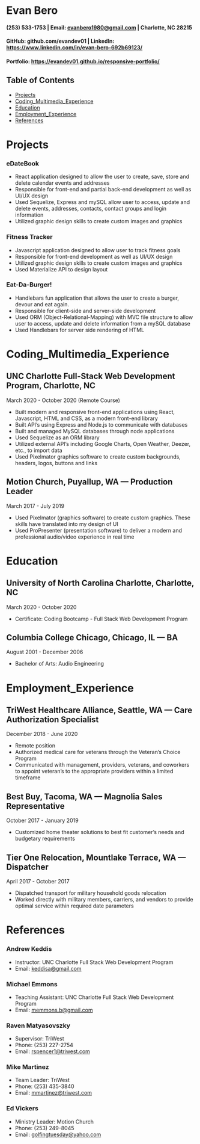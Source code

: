 # Evan Bero
#### (253) 533-1753 | Email: evanbero1980@gmail.com | Charlotte, NC 28215
#### GitHub: github.com/evandev01 | LinkedIn: https://www.linkedin.com/in/evan-bero-692b69123/
#### Portfolio: https://evandev01.github.io/responsive-portfolio/

## Table of Contents
- [Projects](#projects)
- [Coding_Multimedia_Experience](#Coding_Multimedia_Experience)
- [Education](#education)
- [Employment_Experience](#employment_experience)
- [References](#references)

# Projects

### eDateBook 
- React application designed to allow the user to create, save, store and delete calendar
events and addresses
- Responsible for front-end and partial back-end development as well as UI/UX design
- Used Sequelize, Express and mySQL allow user to access, update and delete events, addresses, contacts, contact groups and login information
- Utilized graphic design skills to create custom images and graphics

### Fitness Tracker
- Javascript application designed to allow user to track fitness goals
- Responsible for front-end development as well as UI/UX design
- Utilized graphic design skills to create custom images and graphics
- Used Materialize API to design layout

### Eat-Da-Burger!
- Handlebars fun application that allows the user to create a burger, devour and eat again.
- Responsible for client-side and server-side development
- Used ORM (Object-Relational-Mapping) with MVC file structure to allow user to access, update
and delete information from a mySQL database
- Used Handlebars for server side rendering of HTML

# Coding_Multimedia_Experience

## UNC Charlotte Full-Stack Web Development Program, Charlotte, NC
March 2020 - October 2020 (Remote Course)
- Built modern and responsive front-end applications using React, Javascript, HTML and
CSS, as a modern front-end library
- Built API’s using Express and Node.js to communicate with databases
- Built and managed MySQL databases through node applications
- Used Sequelize as an ORM library
- Utilized external API’s including Google Charts, Open Weather, Deezer, etc., to import data
- Used Pixelmator graphics software to create custom backgrounds, headers, logos, buttons and
links

## Motion Church, Puyallup, WA — Production Leader
March 2017 - July 2019
- Used Pixelmator (graphics software) to create custom graphics. These skills have translated
into my design of UI
- Used ProPresenter (presentation software) to deliver a modern and professional audio/video
experience in real time

# Education

## University of North Carolina Charlotte, Charlotte, NC
March 2020 - October 2020
- Certificate: Coding Bootcamp - Full Stack Web Development Program

## Columbia College Chicago, Chicago, IL — BA
August 2001 - December 2006
- Bachelor of Arts: Audio Engineering

# Employment_Experience

## TriWest Healthcare Alliance, Seattle, WA — Care Authorization Specialist
December 2018 - June 2020
- Remote position
- Authorized medical care for veterans through the Veteran’s Choice Program
- Communicated with management, providers, veterans, and coworkers to appoint veteran’s to
the appropriate providers within a limited timeframe

## Best Buy, Tacoma, WA — Magnolia Sales Representative
October 2017 - January 2019
- Customized home theater solutions to best fit customer’s needs and budgetary requirements

## Tier One Relocation, Mountlake Terrace, WA — Dispatcher
April 2017 - October 2017
- Dispatched transport for military household goods relocation
- Worked directly with military members, carriers, and vendors to provide optimal service
within required date parameters

# References

### Andrew Keddis
- Instructor: UNC Charlotte Full Stack Web Development Program
- Email: keddisa@gmail.com

### Michael Emmons
- Teaching Assistant: UNC Charlotte Full Stack Web Development Program
- Email: memmons.b@gmail.com

### Raven Matyasovszky
- Supervisor: TriWest
- Phone: (253) 227-2754
- Email: rspencer1@triwest.com

### Mike Martinez
- Team Leader: TriWest
- Phone: (253) 435-3840
- Email: mmartinez@triwest.com

### Ed Vickers
- Ministry Leader: Motion Church
- Phone: (253) 249-8045
- Email: golfingtuesday@yahoo.com
